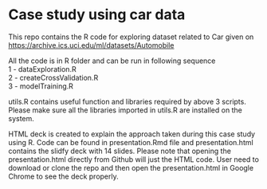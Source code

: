 # Case study using car data
This repo contains the R code for exploring dataset related to Car given on https://archive.ics.uci.edu/ml/datasets/Automobile

All the code is in R folder and can be run in following sequence  
1 - dataExploration.R  
2 - createCrossValidation.R  
3 - modelTraining.R  

utils.R contains useful function and libraries required by above 3 scripts. Please make sure all the libraries imported in utils.R are installed on the system. 

HTML deck is created to explain the approach taken during this case study using R. Code can be found in presentation.Rmd file
and presentation.html contains the slidfy deck with 14 slides. Please note that opening the presentation.html directly from Github will just the HTML code. User need to download or clone the repo and then open the presentation.html in Google Chrome to see the deck properly.

